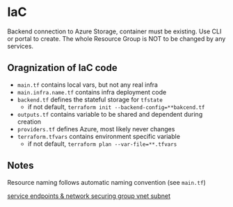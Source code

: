 # IaC

Backend connection to Azure Storage, container must be existing. Use CLI or portal to create. The whole Resource Group is NOT to be changed by any services.

## Oragnization of IaC code

- `main.tf` contains local vars, but not any real infra
- `main.infra.name.tf` contains infra deployment code
- `backend.tf` defines the stateful storage for `tfstate`
  - if not default, `terraform init --backend-config=**bakcend.tf`
- `outputs.tf` contains variable to be shared and dependent during creation
- `providers.tf` defines Azure, most likely never changes
- `terraform.tfvars` contains environment specific variable
  - if not default,  `terraform plan --var-file=**.tfvars`

## Notes

Resource naming follows automatic naming convention (see `main.tf`)

[service endpoints & network securing group vnet subnet](https://registry.terraform.io/providers/hashicorp/azurerm/latest/docs/resources/virtual_network)

